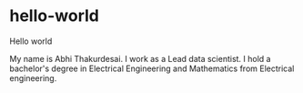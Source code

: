 # hello-world
Hello world 

My name is Abhi Thakurdesai. I work as a Lead data scientist. I hold a bachelor's degree in Electrical Engineering and Mathematics from Electrical engineering. 
